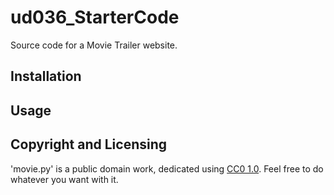 # ud036_StarterCode
Source code for a Movie Trailer website.


## Installation
## Usage
## 
## Copyright and Licensing
 'movie.py' is a public domain work, dedicated using [CC0 1.0](https://creativecommons.org/publicdomain/zero/1.0/). Feel free to do whatever you want with it.




